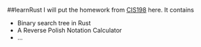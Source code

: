 ##learnRust
I will put the homework from [CIS198](http://cis198-2016s.github.io/schedule/) here.
It contains
- Binary search tree in Rust
- A Reverse Polish Notation Calculator
- ...
